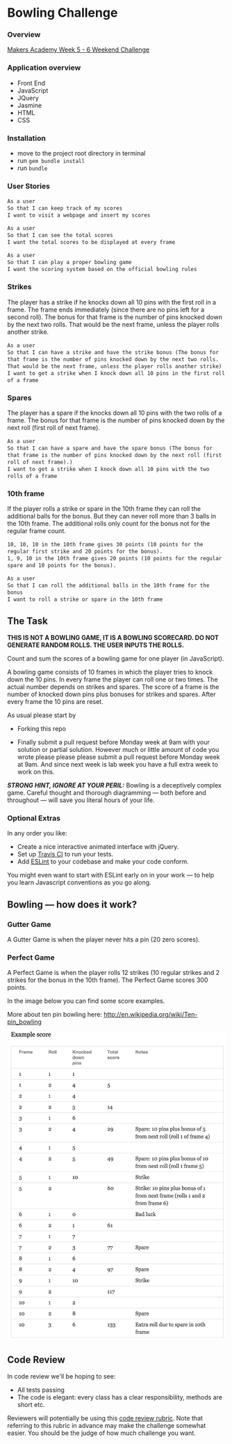 # Bowling Challenge

### Overview

[Makers Academy Week 5 - 6 Weekend Challenge](https://github.com/makersacademy/bowling-challenge)

### Application overview

- Front End
- JavaScript
- JQuery
- Jasmine
- HTML
- CSS

### Installation

- move to the project root directory in terminal
- run `gem bundle install`
- run `bundle`

### User Stories

```
As a user
So that I can keep track of my scores
I want to visit a webpage and insert my scores
```

```
As a user
So that I can see the total scores
I want the total scores to be displayed at every frame
```

```
As a user
So that I can play a proper bowling game
I want the scoring system based on the official bowling rules
```

### Strikes

The player has a strike if he knocks down all 10 pins with the first roll in a frame. The frame ends immediately (since there are no pins left for a second roll). The bonus for that frame is the number of pins knocked down by the next two rolls. That would be the next frame, unless the player rolls another strike.

```
As a user
So that I can have a strike and have the strike bonus (The bonus for that frame is the number of pins knocked down by the next two rolls. That would be the next frame, unless the player rolls another strike)
I want to get a strike when I knock down all 10 pins in the first roll of a frame
```

### Spares

The player has a spare if the knocks down all 10 pins with the two rolls of a frame. The bonus for that frame is the number of pins knocked down by the next roll (first roll of next frame).

```
As a user
So that I can have a spare and have the spare bonus (The bonus for that frame is the number of pins knocked down by the next roll (first roll of next frame).)
I want to get a strike when I knock down all 10 pins with the two rolls of a frame
```

### 10th frame

If the player rolls a strike or spare in the 10th frame they can roll the additional balls for the bonus. But they can never roll more than 3 balls in the 10th frame. The additional rolls only count for the bonus not for the regular frame count.

    10, 10, 10 in the 10th frame gives 30 points (10 points for the regular first strike and 20 points for the bonus).
    1, 9, 10 in the 10th frame gives 20 points (10 points for the regular spare and 10 points for the bonus).

```
As a user
So that I can roll the additional balls in the 10th frame for the bonus
I want to roll a strike or spare in the 10th frame
```

## The Task

**THIS IS NOT A BOWLING GAME, IT IS A BOWLING SCORECARD. DO NOT GENERATE RANDOM ROLLS. THE USER INPUTS THE ROLLS.**

Count and sum the scores of a bowling game for one player (in JavaScript).

A bowling game consists of 10 frames in which the player tries to knock down the 10 pins. In every frame the player can roll one or two times. The actual number depends on strikes and spares. The score of a frame is the number of knocked down pins plus bonuses for strikes and spares. After every frame the 10 pins are reset.

As usual please start by

- Forking this repo

- Finally submit a pull request before Monday week at 9am with your solution or partial solution. However much or little amount of code you wrote please please please submit a pull request before Monday week at 9am. And since next week is lab week you have a full extra week to work on this.

**_STRONG HINT, IGNORE AT YOUR PERIL:_** Bowling is a deceptively complex game. Careful thought and thorough diagramming — both before and throughout — will save you literal hours of your life.

### Optional Extras

In any order you like:

- Create a nice interactive animated interface with jQuery.
- Set up [Travis CI](https://travis-ci.org) to run your tests.
- Add [ESLint](http://eslint.org/) to your codebase and make your code conform.

You might even want to start with ESLint early on in your work — to help you
learn Javascript conventions as you go along.

## Bowling — how does it work?

### Gutter Game

A Gutter Game is when the player never hits a pin (20 zero scores).

### Perfect Game

A Perfect Game is when the player rolls 12 strikes (10 regular strikes and 2 strikes for the bonus in the 10th frame). The Perfect Game scores 300 points.

In the image below you can find some score examples.

More about ten pin bowling here: http://en.wikipedia.org/wiki/Ten-pin_bowling

![Ten Pin Score Example](images/example_ten_pin_scoring.png)

## Code Review

In code review we'll be hoping to see:

- All tests passing
- The code is elegant: every class has a clear responsibility, methods are short etc.

Reviewers will potentially be using this [code review rubric](docs/review.md). Note that referring to this rubric in advance may make the challenge somewhat easier. You should be the judge of how much challenge you want.

```

```
